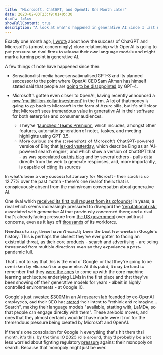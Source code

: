```yaml
---
title: "Microsoft, ChatGPT, and OpenAI: One Month Later"
date: 2023-02-03T23:49:01+05:30
draft: false
showFullContent: true
description: "A look at what's happened in generative AI since I last wrote about it a month ago, and what it means for big tech."
---
```


Exactly one month ago, [I wrote](/blog/microsoft-chatgpt-language-bing) about how the success of ChatGPT and Microsoft's (almost concerningly) close relationship with OpenAI is going to put pressure on rival firms to release their own language models and might mark a turning point in generative AI.

A few things of note have happened since then:

* Sensationalist media have sensationalised GPT-3 and its planned successor to the point where OpenAI CEO Sam Altman has himself stated said that people are [going to be disappointed](https://www.theverge.com/23560328/openai-gpt-4-rumor-release-date-sam-altman-interview) by GPT-4.

* Microsoft's gotten even closer to OpenAI, having recently announced a [new 'multibillion-dollar investment'](https://www.theverge.com/2023/1/23/23567448/microsoft-openai-partnership-extension-ai) in the firm. A lot of that money is going to go back to Microsoft in the form of Azure bills, but it's still clear that Microsoft sees tremendous value in generative AI in their software for both enterprise and consumer audiences.
  
  * They've '[launched 'Teams Premium'](https://www.theverge.com/2023/2/2/23582610/microsoft-teams-premium-openai-gpt-features), which includes, amongst other features, automatic generation of notes, taskes, and meeting highlights using GPT-3.5.
  * More curious are the screenshots of Microsoft's ChatGPT-powered version of Bing that [leaked yesterday](https://www.theverge.com/2023/2/3/23584675/microsoft-ai-bing-chatgpt-screenshots-leak), which describe Bing as an 'AI-powered search engine', and which show a version of ChatGPT that - as was speculated [on this blog](/blog/microsoft-chatgpt-language-bing) and by several others - pulls data directly from the web to generate responses, and, more importantly, is capable of citing its sources.

In what's been a very successful January for Microsft - their stock is up 12.77% over the past motnh - there's one rival of theirs that is conspicuously absent from the mainstream conversation about generative AI.

One rival which [received its first pull request from its cofounder](https://www.forbes.com/sites/richardnieva/2023/01/31/sergey-brin-code-request-lamda/?sh=af267b57ce68) in years; a rival which seems increasingly pressured to disregard the ['reputational risk'](https://www.theverge.com/2022/12/14/23508756/google-vs-chatgpt-ai-replace-search-reputational-risk) associated with generative AI that previously concerned them; and a rival that's already facing pressure from [the US government](https://www.theverge.com/2023/1/24/23569127/google-advertising-monopoly-antitrust-lawsuit-federal-government) over antitrust concerns, even as it lays off [thousands](https://www.cnbc.com/2023/01/20/google-to-lay-off-12000-people-memo-from-ceo-sundar-pichai-says.html) of its workforce.

Needless to say, these haven't exactly been the best few weeks in Google's history. This is perhaps the closest they've ever gotten to facing an existential threat, as their core products - search and advertising - are being threatened from multiple directions even as they experience a post-pandemic lull.

That's not to say that this is the end of Google, or that they're going to be overtaken by Microsoft or anyone else. At this point, it may be hard to remember that they [were the ones](https://ai.googleblog.com/2017/08/transformer-novel-neural-network.html) to come up with the core machine learning architecture underlying LLMs in the first place and that they've been showing off their generative models for years - albeit in highly controlled environments - at Google IO.

Google's just [invested $300M](https://finance.yahoo.com/news/google-invests-almost-400-million-184850399.html) in an AI research lab founded by ex-OpenAI employees, and their CEO has [stated](https://abc.xyz/investor/static/pdf/2022_Q4_Earnings_Transcript.pdf?cache=c632791) their intent to "rethink and reimagine... Search", making their language models "available, starting with, LaMDA, so that people can engage directly with them". These are bold moves, and ones that they almost certainly wouldn't have made were it not for the tremendous pressure being created by Microsoft and OpenAI.

If there's one consolation for Google in everything that's hit them thsi month, it's this: by the time IO 2023 rolls around, they'd probably be a lot less worried about fighting regulatory [pressure](https://www.justice.gov/opa/pr/justice-department-sues-google-monopolizing-digital-advertising-technologies) against their monopoly on search. Because that monopoly might just be over.
